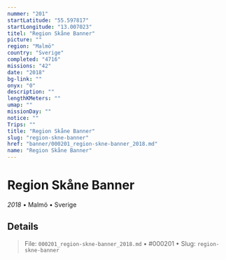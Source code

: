 ```yaml
---
nummer: "201"
startLatitude: "55.597817"
startLongitude: "13.007023"
titel: "Region Skåne Banner"
picture: ""
region: "Malmö"
country: "Sverige"
completed: "4716"
missions: "42"
date: "2018"
bg-link: ""
onyx: "0"
description: ""
lengthKMeters: ""
umap: ""
missionDay: ""
notice: ""
Trips: ""
title: "Region Skåne Banner"
slug: "region-skne-banner"
href: "banner/000201_region-skne-banner_2018.md"
name: "Region Skåne Banner"
---
```

# Region Skåne Banner

*2018* • Malmö • Sverige





## Details










> File: `000201_region-skne-banner_2018.md` • #000201 • Slug: `region-skne-banner`
